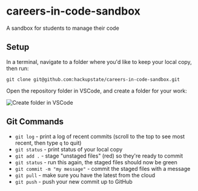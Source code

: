 # careers-in-code-sandbox
A sandbox for students to manage their code

## Setup

In a terminal, navigate to a folder where you'd like to keep your local copy, then run:

```
git clone git@github.com:hackupstate/careers-in-code-sandbox.git
```

Open the repository folder in VSCode, and create a folder for your work:

![Create folder in VSCode](https://imgur.com/download/fSJkE4v)

## Git Commands

- `git log` - print a log of recent commits (scroll to the top to see most recent, then type `q` to quit)
- `git status` - print status of your local copy
- `git add .` - stage "unstaged files" (red) so they're ready to commit
- `git status` - run this again, the staged files should now be green
- `git commit -m "my message"` - commit the staged files with a message
- `git pull` - make sure you have the latest from the cloud
- `git push` - push your new commit up to GitHub
